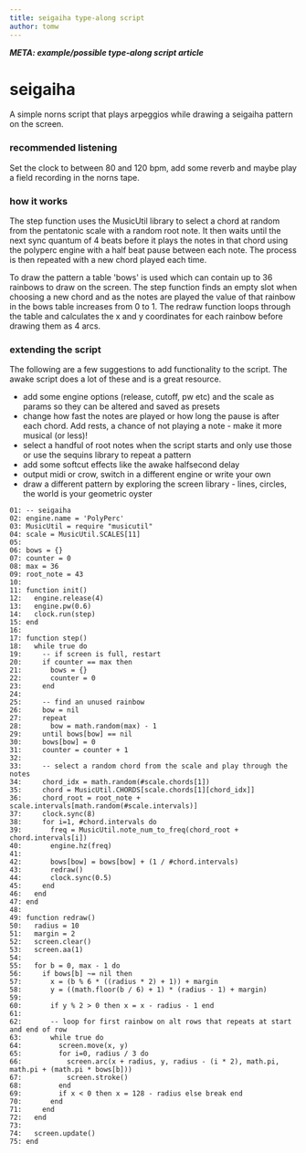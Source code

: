 ```yaml
---
title: seigaiha type-along script
author: tomw
---
```


***META: example/possible type-along script article***

# seigaiha
A simple norns script that plays arpeggios while drawing a seigaiha pattern on the screen.

### recommended listening
Set the clock to between 80 and 120 bpm, add some reverb and maybe play a field recording in the norns tape.

### how it works
The step function uses the MusicUtil library to select a chord at random from the pentatonic scale with a random root note. It then waits until the next sync quantum of 4 beats before it plays the notes in that chord using the polyperc engine with a half beat pause between each note. The process is then repeated with a new chord played each time.

To draw the pattern a table 'bows' is used which can contain up to 36 rainbows to draw on the screen. The step function finds an empty slot when choosing a new chord and as the notes are played the value of that rainbow in the bows table increases from 0 to 1. The redraw function loops through the table and calculates the x and y coordinates for each rainbow before drawing them as 4 arcs.

### extending the script
The following are a few suggestions to add functionality to the script. The awake script does a lot of these and is a great resource.

- add some engine options (release, cutoff, pw etc) and the scale as params so they can be altered and saved as presets
- change how fast the notes are played or how long the pause is after each chord. Add rests, a chance of not playing a note - make it more musical (or less)! 
- select a handful of root notes when the script starts and only use those or use the sequins library to repeat a pattern
- add some softcut effects like the awake halfsecond delay
- output midi or crow, switch in a different engine or write your own
- draw a different pattern by exploring the screen library - lines, circles, the world is your geometric oyster

```
01: -- seigaiha  
02: engine.name = 'PolyPerc'  
03: MusicUtil = require "musicutil"  
04: scale = MusicUtil.SCALES[11]  
05:  
06: bows = {}  
07: counter = 0  
08: max = 36  
09: root_note = 43  
10:  
11: function init()  
12:   engine.release(4)  
13:   engine.pw(0.6)  
14:   clock.run(step)  
15: end  
16:  
17: function step()  
18:   while true do  
19:     -- if screen is full, restart  
20:     if counter == max then  
21:       bows = {}  
22:       counter = 0  
23:     end  
24:  
25:     -- find an unused rainbow  
26:     bow = nil  
27:     repeat  
28:       bow = math.random(max) - 1  
29:     until bows[bow] == nil  
30:     bows[bow] = 0  
31:     counter = counter + 1  
32:  
33:     -- select a random chord from the scale and play through the notes  
34:     chord_idx = math.random(#scale.chords[1])  
35:     chord = MusicUtil.CHORDS[scale.chords[1][chord_idx]]  
36:     chord_root = root_note + scale.intervals[math.random(#scale.intervals)]  
37:     clock.sync(8)  
38:     for i=1, #chord.intervals do  
39:       freq = MusicUtil.note_num_to_freq(chord_root + chord.intervals[i])  
40:       engine.hz(freq)  
41:  
42:       bows[bow] = bows[bow] + (1 / #chord.intervals)  
43:       redraw()  
44:       clock.sync(0.5)  
45:     end  
46:   end  
47: end  
48:  
49: function redraw()  
50:   radius = 10  
51:   margin = 2  
52:   screen.clear()  
53:   screen.aa(1)  
54:  
55:   for b = 0, max - 1 do  
56:     if bows[b] ~= nil then  
57:       x = (b % 6 * ((radius * 2) + 1)) + margin  
58:       y = ((math.floor(b / 6) + 1) * (radius - 1) + margin)  
59:  
60:       if y % 2 > 0 then x = x - radius - 1 end  
61:  
62:       -- loop for first rainbow on alt rows that repeats at start and end of row  
63:       while true do  
64:         screen.move(x, y)  
65:         for i=0, radius / 3 do  
66:           screen.arc(x + radius, y, radius - (i * 2), math.pi, math.pi + (math.pi * bows[b]))  
67:           screen.stroke()  
68:         end  
69:         if x < 0 then x = 128 - radius else break end  
70:       end  
71:     end  
72:   end  
73:  
74:   screen.update()  
75: end  
```
